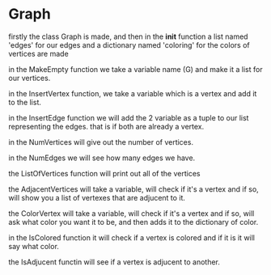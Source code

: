 # Graph
firstly the class Graph is made,
and then in the __init__ function a list named 'edges' for our edges and a dictionary named 'coloring' for the colors of vertices are made

in the MakeEmpty function we take a variable name (G) and make it a list for our vertices.

in the InsertVertex function, we take a variable which is a vertex and add it to the list.

in the InsertEdge function we will add the 2 variable as a tuple to our list representing the edges.
that is if both are already a vertex.

in the NumVertices will give out the number of vertices.

in the NumEdges we will see how many edges we have.

the ListOfVertices function will print out all of the vertices

the AdjacentVertices will take a variable, will check if it's a vertex and if so, will show you a list of vertexes that are adjucent to it.

the ColorVertex will take a variable, will check if it's a vertex and if so, will ask what color you want it to be,
and then adds it to the dictionary of color.

in the IsColored function it will check if a vertex is colored and if it is it will say what color.

the IsAdjucent functin will see if a vertex is adjucent to another.
